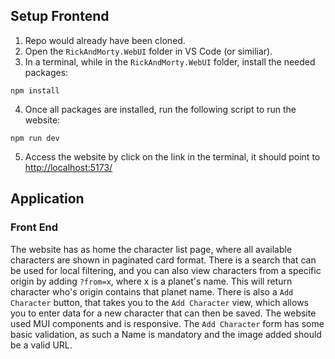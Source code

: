 ## Setup Frontend
1. Repo would already have been cloned.
2. Open the ```RickAndMorty.WebUI``` folder in VS Code (or similiar).
3. In a terminal, while in the ```RickAndMorty.WebUI``` folder, install the needed packages:
```(npm)
npm install
```
4. Once all packages are installed, run the following script to run the website:
```(npm)
npm run dev
```
5. Access the website by click on the link in the terminal, it should point to [http://localhost:5173/](http://localhost:5173/)


## Application
### Front End
The website has as home the character list page, where all available characters are shown in paginated card format. There is a search that can be used for local filtering, and you can also view characters from a specific origin by adding ```?from=x```, where x is a planet's name. This will return character who's origin contains that planet name. There is also a ```Add Character``` button, that takes you to the ```Add Character``` view, which allows you to enter data for a new character that can then be saved. The website used MUI components and is responsive. The ```Add Character``` form has some basic validation, as such a Name is mandatory and the image added should be a valid URL.